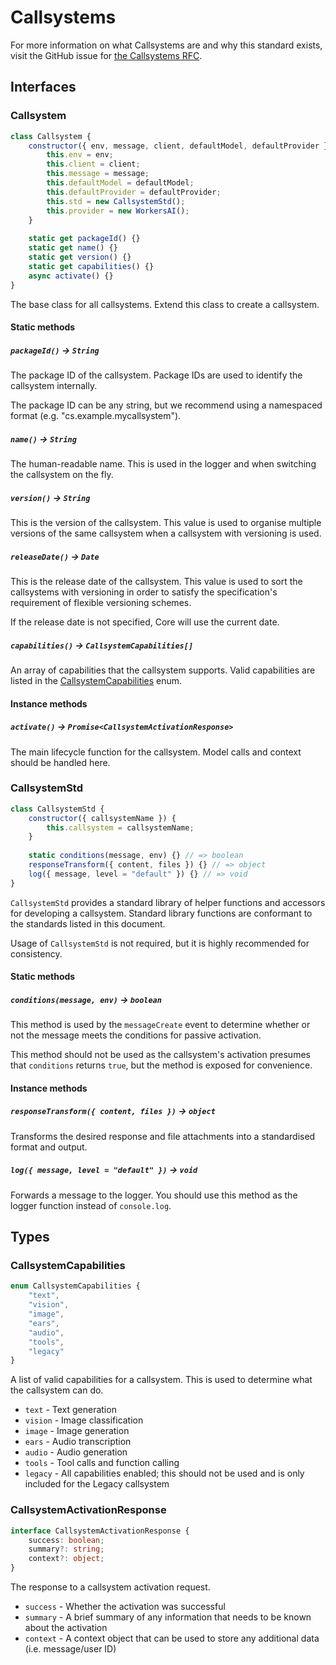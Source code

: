 # Callsystems
For more information on what Callsystems are and why this standard exists, visit the GitHub issue for [the Callsystems RFC](https://github.com/spongedsc/pathways/issues/77).

## Interfaces
### Callsystem
```js
class Callsystem {
    constructor({ env, message, client, defaultModel, defaultProvider }) {
        this.env = env;
		this.client = client;
		this.message = message;
		this.defaultModel = defaultModel;
		this.defaultProvider = defaultProvider;
        this.std = new CallsystemStd();
        this.provider = new WorkersAI();
    }
    
    static get packageId() {}
    static get name() {}
    static get version() {}
    static get capabilities() {}
    async activate() {}
}
```
The base class for all callsystems. Extend this class to create a callsystem.

#### Static methods
##### `packageId()` -> `String`
The package ID of the callsystem. Package IDs are used to identify the callsystem internally.

The package ID can be any string, but we recommend using a namespaced format (e.g. "cs.example.mycallsystem").

##### `name()` -> `String`
The human-readable name. This is used in the logger and when switching the callsystem on the fly.

##### `version()` -> `String`
This is the version of the callsystem. This value is used to organise multiple versions of the same callsystem when a callsystem with versioning is used.

##### `releaseDate()` -> `Date`
This is the release date of the callsystem. This value is used to sort the callsystems with versioning in order to satisfy the specification's requirement of flexible versioning schemes.

If the release date is not specified, Core will use the current date.

##### `capabilities()` -> `CallsystemCapabilities[]`
An array of capabilities that the callsystem supports. Valid capabilities are listed in the [CallsystemCapabilities](#callsystemcapabilities) enum.

#### Instance methods
##### `activate()` -> `Promise<CallsystemActivationResponse>`
The main lifecycle function for the callsystem. Model calls and context should be handled here.

### CallsystemStd
```js
class CallsystemStd {
    constructor({ callsystemName }) {
        this.callsystem = callsystemName;
    }
    
    static conditions(message, env) {} // => boolean
    responseTransform({ content, files }) {} // => object
    log({ message, level = "default" }) {} // => void
}
```
`CallsystemStd` provides a standard library of helper functions and accessors for developing a callsystem. Standard library functions are conformant to the standards listed in this document.

Usage of `CallsystemStd` is not required, but it is highly recommended for consistency.

#### Static methods
##### `conditions(message, env)` -> `boolean`
This method is used by the `messageCreate` event to determine whether or not the message meets the conditions for passive activation.

This method should not be used as the callsystem's activation presumes that `conditions` returns `true`, but the method is exposed for convenience.

#### Instance methods
##### `responseTransform({ content, files })` -> `object`
Transforms the desired response and file attachments into a standardised format and output.

##### `log({ message, level = "default" })` -> `void`
Forwards a message to the logger. You should use this method as the logger function instead of `console.log`.


## Types
### CallsystemCapabilities
```ts
enum CallsystemCapabilities {
    "text",
    "vision",
    "image",
    "ears",
    "audio",
    "tools",
    "legacy"
}
```

A list of valid capabilities for a callsystem. This is used to determine what the callsystem can do.

- `text` - Text generation
- `vision` - Image classification
- `image` - Image generation
- `ears` - Audio transcription
- `audio` - Audio generation
- `tools` - Tool calls and function calling
- `legacy` - All capabilities enabled; this should not be used and is only included for the Legacy callsystem

### CallsystemActivationResponse
```ts
interface CallsystemActivationResponse {
    success: boolean;
    summary?: string;
    context?: object;
}
```

The response to a callsystem activation request.

- `success` - Whether the activation was successful
- `summary` - A brief summary of any information that needs to be known about the activation
- `context` - A context object that can be used to store any additional data (i.e. message/user ID)
